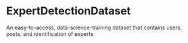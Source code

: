 # ExpertDetectionDataset
An easy-to-access, data-science-training dataset that contains users, posts, and identification of experts
